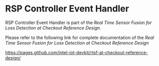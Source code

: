# RSP Controller Event Handler

RSP Controller Event Handler is part of the *Real Time Sensor Fusion for Loss Detection at Checkout Reference Design*.

Please refer to the following link for complete documentation of the *Real Time Sensor Fusion for Loss Detection at Checkout Reference Design*

https://pages.github.com/intel-iot-devkit/rtsf-at-checkout-reference-design/

